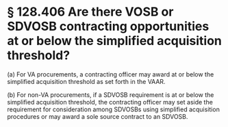 # § 128.406   Are there VOSB or SDVOSB contracting opportunities at or below the simplified acquisition threshold?

(a) For VA procurements, a contracting officer may award at or below the simplified acquisition threshold as set forth in the VAAR.


(b) For non-VA procurements, if a SDVOSB requirement is at or below the simplified acquisition threshold, the contracting officer may set aside the requirement for consideration among SDVOSBs using simplified acquisition procedures or may award a sole source contract to an SDVOSB.







